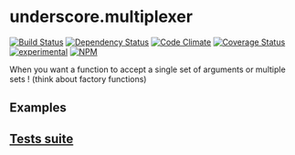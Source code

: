 underscore.multiplexer
=======
[![Build Status](https://travis-ci.org/kane-thornwyrd/underscore.multiplexer.svg)](https://travis-ci.org/kane-thornwyrd/underscore.multiplexer)
[![Dependency Status](https://gemnasium.com/kane-thornwyrd/underscore.multiplexer.svg)](https://gemnasium.com/kane-thornwyrd/underscore.multiplexer)
[![Code Climate](https://codeclimate.com/github/kane-thornwyrd/underscore.multiplexer/badges/gpa.svg)](https://codeclimate.com/github/kane-thornwyrd/underscore.multiplexer)
[![Coverage Status](https://coveralls.io/repos/kane-thornwyrd/underscore.multiplexer/badge.svg?branch=master)](https://coveralls.io/r/kane-thornwyrd/underscore.multiplexer?branch=master)
[![experimental](http://badges.github.io/stability-badges/dist/experimental.svg)](http://github.com/badges/stability-badges)
[![NPM](https://nodei.co/npm/underscore.multiplexer.png?downloads=true&downloadRank=true&stars=true)](https://nodei.co/npm/underscore.multiplexer/)

When you want a function to accept a single set of arguments or multiple sets ! (think about factory functions)

Examples
--------

[Tests suite](http://kane-thornwyrd.github.io/underscore.multiplexer)
--------
